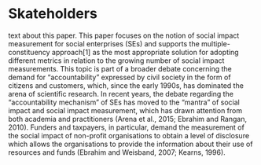 # Skateholders
text about this paper.
This paper focuses on the notion of social impact measurement for social enterprises (SEs) and supports the multiple-constituency approach[1] as the most appropriate solution for adopting different metrics in relation to the growing number of social impact measurements. This topic is part of a broader debate concerning the demand for “accountability” expressed by civil society in the form of citizens and customers, which, since the early 1990s, has dominated the arena of scientific research. In recent years, the debate regarding the “accountability mechanism” of SEs has moved to the “mantra” of social impact and social impact measurement, which has drawn attention from both academia and practitioners (Arena et al., 2015; Ebrahim and Rangan, 2010). Funders and taxpayers, in particular, demand the measurement of the social impact of non-profit organisations to obtain a level of disclosure which allows the organisations to provide the information about their use of resources and funds (Ebrahim and Weisband, 2007; Kearns, 1996).
